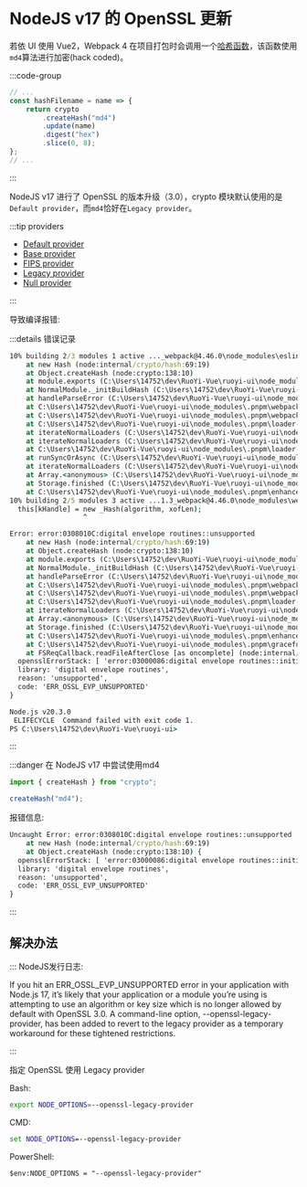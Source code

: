 # NodeJS v17 的 OpenSSL 更新

若依 UI 使用 Vue2，Webpack 4 在项目打包时会调用一个[哈希函数](https://github.com/webpack/webpack/blob/webpack-4/lib/optimize/SplitChunksPlugin.js#L24)，该函数使用`md4`算法进行加密(hack coded)。

:::code-group

```js [webpack/lib/optimize/SplitChunksPlugin.js]
// ...
const hashFilename = name => {
	return crypto
		.createHash("md4")
		.update(name)
		.digest("hex")
		.slice(0, 8);
};
// ...
```

:::

NodeJS v17 进行了 OpenSSL 的版本升级（3.0），crypto 模块默认使用的是`Default provider`，而`md4`恰好在`Legacy provider`。

:::tip providers

- [Default provider](https://www.openssl.org/docs/man3.0/man7/OSSL_PROVIDER-default.html)
- [Base provider](https://www.openssl.org/docs/man3.0/man7/OSSL_PROVIDER-base.html)
- [FIPS provider](https://www.openssl.org/docs/man3.0/man7/OSSL_PROVIDER-FIPS.html)
- [Legacy provider](https://www.openssl.org/docs/man3.0/man7/OSSL_PROVIDER-legacy.html)
- [Null provider](https://www.openssl.org/docs/man3.0/man7/OSSL_PROVIDER-null.html)

:::

导致编译报错:

:::details 错误记录

```cmd
10% building 2/3 modules 1 active ..._webpack@4.46.0\node_modules\eslint-loader\index.js??ref--13-0!C:\Users\14752\dev\RuoYi-Vue\ruoyi-ui\src\main.jsError: error:0308010C:digital envelope routines::unsupported
    at new Hash (node:internal/crypto/hash:69:19)
    at Object.createHash (node:crypto:138:10)
    at module.exports (C:\Users\14752\dev\RuoYi-Vue\ruoyi-ui\node_modules\.pnpm\webpack@4.46.0\node_modules\webpack\lib\util\createHash.js:135:53)
    at NormalModule._initBuildHash (C:\Users\14752\dev\RuoYi-Vue\ruoyi-ui\node_modules\.pnpm\webpack@4.46.0\node_modules\webpack\lib\NormalModule.js:417:16)
    at handleParseError (C:\Users\14752\dev\RuoYi-Vue\ruoyi-ui\node_modules\.pnpm\webpack@4.46.0\node_modules\webpack\lib\NormalModule.js:471:10)
    at C:\Users\14752\dev\RuoYi-Vue\ruoyi-ui\node_modules\.pnpm\webpack@4.46.0\node_modules\webpack\lib\NormalModule.js:503:5
    at C:\Users\14752\dev\RuoYi-Vue\ruoyi-ui\node_modules\.pnpm\webpack@4.46.0\node_modules\webpack\lib\NormalModule.js:358:12
    at C:\Users\14752\dev\RuoYi-Vue\ruoyi-ui\node_modules\.pnpm\loader-runner@2.4.0\node_modules\loader-runner\lib\LoaderRunner.js:373:3
    at iterateNormalLoaders (C:\Users\14752\dev\RuoYi-Vue\ruoyi-ui\node_modules\.pnpm\loader-runner@2.4.0\node_modules\loader-runner\lib\LoaderRunner.js:214:10)
    at iterateNormalLoaders (C:\Users\14752\dev\RuoYi-Vue\ruoyi-ui\node_modules\.pnpm\loader-runner@2.4.0\node_modules\loader-runner\lib\LoaderRunner.js:221:10)
    at C:\Users\14752\dev\RuoYi-Vue\ruoyi-ui\node_modules\.pnpm\loader-runner@2.4.0\node_modules\loader-runner\lib\LoaderRunner.js:236:3
    at runSyncOrAsync (C:\Users\14752\dev\RuoYi-Vue\ruoyi-ui\node_modules\.pnpm\loader-runner@2.4.0\node_modules\loader-runner\lib\LoaderRunner.js:130:11)
    at iterateNormalLoaders (C:\Users\14752\dev\RuoYi-Vue\ruoyi-ui\node_modules\.pnpm\loader-runner@2.4.0\node_modules\loader-runner\lib\LoaderRunner.js:232:2)
    at Array.<anonymous> (C:\Users\14752\dev\RuoYi-Vue\ruoyi-ui\node_modules\.pnpm\loader-runner@2.4.0\node_modules\loader-runner\lib\LoaderRunner.js:205:4)
    at Storage.finished (C:\Users\14752\dev\RuoYi-Vue\ruoyi-ui\node_modules\.pnpm\enhanced-resolve@4.5.0\node_modules\enhanced-resolve\lib\CachedInputFileSystem.js:55:16)
    at C:\Users\14752\dev\RuoYi-Vue\ruoyi-ui\node_modules\.pnpm\enhanced-resolve@4.5.0\node_modules\enhanced-resolve\lib\CachedInputFileSystem.js:91:9
10% building 2/5 modules 3 active ...1.3_webpack@4.46.0\node_modules\webpack-dev-server\client\index.js?http://192.168.109.1:81&sockPath=/sockjs-nodenode:internal/crypto/hash:69
  this[kHandle] = new _Hash(algorithm, xofLen);
                  ^

Error: error:0308010C:digital envelope routines::unsupported
    at new Hash (node:internal/crypto/hash:69:19)
    at Object.createHash (node:crypto:138:10)
    at module.exports (C:\Users\14752\dev\RuoYi-Vue\ruoyi-ui\node_modules\.pnpm\webpack@4.46.0\node_modules\webpack\lib\util\createHash.js:135:53)
    at NormalModule._initBuildHash (C:\Users\14752\dev\RuoYi-Vue\ruoyi-ui\node_modules\.pnpm\webpack@4.46.0\node_modules\webpack\lib\NormalModule.js:417:16)
    at handleParseError (C:\Users\14752\dev\RuoYi-Vue\ruoyi-ui\node_modules\.pnpm\webpack@4.46.0\node_modules\webpack\lib\NormalModule.js:471:10)
    at C:\Users\14752\dev\RuoYi-Vue\ruoyi-ui\node_modules\.pnpm\webpack@4.46.0\node_modules\webpack\lib\NormalModule.js:503:5
    at C:\Users\14752\dev\RuoYi-Vue\ruoyi-ui\node_modules\.pnpm\webpack@4.46.0\node_modules\webpack\lib\NormalModule.js:358:12
    at C:\Users\14752\dev\RuoYi-Vue\ruoyi-ui\node_modules\.pnpm\loader-runner@2.4.0\node_modules\loader-runner\lib\LoaderRunner.js:373:3
    at iterateNormalLoaders (C:\Users\14752\dev\RuoYi-Vue\ruoyi-ui\node_modules\.pnpm\loader-runner@2.4.0\node_modules\loader-runner\lib\LoaderRunner.js:214:10)
    at Array.<anonymous> (C:\Users\14752\dev\RuoYi-Vue\ruoyi-ui\node_modules\.pnpm\loader-runner@2.4.0\node_modules\loader-runner\lib\LoaderRunner.js:205:4)
    at Storage.finished (C:\Users\14752\dev\RuoYi-Vue\ruoyi-ui\node_modules\.pnpm\enhanced-resolve@4.5.0\node_modules\enhanced-resolve\lib\CachedInputFileSystem.js:55:16)
    at C:\Users\14752\dev\RuoYi-Vue\ruoyi-ui\node_modules\.pnpm\enhanced-resolve@4.5.0\node_modules\enhanced-resolve\lib\CachedInputFileSystem.js:91:9
    at C:\Users\14752\dev\RuoYi-Vue\ruoyi-ui\node_modules\.pnpm\graceful-fs@4.2.11\node_modules\graceful-fs\graceful-fs.js:123:16
    at FSReqCallback.readFileAfterClose [as oncomplete] (node:internal/fs/read_file_context:68:3) {
  opensslErrorStack: [ 'error:03000086:digital envelope routines::initialization error' ],
  library: 'digital envelope routines',
  reason: 'unsupported',
  code: 'ERR_OSSL_EVP_UNSUPPORTED'
}

Node.js v20.3.0
 ELIFECYCLE  Command failed with exit code 1.
PS C:\Users\14752\dev\RuoYi-Vue\ruoyi-ui>
```

:::

:::danger 在 NodeJS v17 中尝试使用md4

```ts
import { createHash } from "crypto";

createHash("md4");
```

报错信息:

```cmd
Uncaught Error: error:0308010C:digital envelope routines::unsupported
    at new Hash (node:internal/crypto/hash:69:19)
    at Object.createHash (node:crypto:138:10) {
  opensslErrorStack: [ 'error:03000086:digital envelope routines::initialization error' ],
  library: 'digital envelope routines',
  reason: 'unsupported',
  code: 'ERR_OSSL_EVP_UNSUPPORTED'
}
```

:::

## 解决办法

::: NodeJS发行日志:

If you hit an ERR_OSSL_EVP_UNSUPPORTED error in your application with Node.js 17, it’s likely that your application or a module you’re using is attempting to use an algorithm or key size which is no longer allowed by default with OpenSSL 3.0. A command-line option, --openssl-legacy-provider, has been added to revert to the legacy provider as a temporary workaround for these tightened restrictions.

:::

指定 OpenSSL 使用 Legacy provider

Bash:

```bash
export NODE_OPTIONS=--openssl-legacy-provider
```

CMD:

```cmd
set NODE_OPTIONS=--openssl-legacy-provider
```

PowerShell:

```ps
$env:NODE_OPTIONS = "--openssl-legacy-provider"
```
